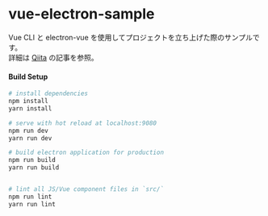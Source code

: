 # vue-electron-sample  

Vue CLI と electron-vue を使用してプロジェクトを立ち上げた際のサンプルです。  
詳細は [Qiita]() の記事を参照。  

#### Build Setup  

``` bash
# install dependencies
npm install
yarn install

# serve with hot reload at localhost:9080
npm run dev
yarn run dev

# build electron application for production
npm run build
yarn run build


# lint all JS/Vue component files in `src/`
npm run lint
yarn run lint

```
